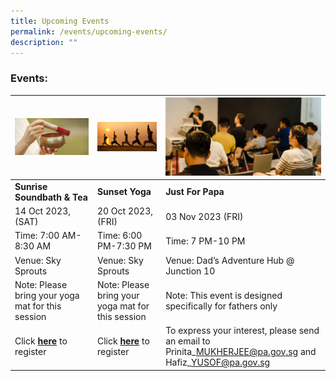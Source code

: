 ```yaml
---
title: Upcoming Events
permalink: /events/upcoming-events/
description: ""
---
```

### Events:



|![](/images/soundbath.png)  | ![](/images/sunset%20yoga.png)| ![](/images/dads-event.png) | 
| -------- | -------- | -------- | 
| **Sunrise Soundbath & Tea**  |**Sunset Yoga**| **Just For Papa**
| 14 Oct 2023, (SAT)  |20 Oct 2023, (FRI)| 03 Nov 2023 (FRI)
|Time: 7:00 AM-8:30 AM| Time: 6:00 PM-7:30 PM | Time: 7 PM-10 PM
Venue: Sky Sprouts | Venue: Sky Sprouts | Venue: Dad’s Adventure Hub @ Junction 10
Note: Please bring your yoga mat for this session | Note: Please bring your yoga mat for this session |Note: This event is designed specifically for fathers only
Click [**here**](https://www.onepa.gov.sg/events/lean-on-me-sunrise-yoga-and-conversations-on-mental-wellbeing-28956670 ) to register | Click [**here**](https://www.onepa.gov.sg/events/lean-on-me-sunset-sound-bathing-24009791 ) to register | To express your interest, please send an email to Prinita\_MUKHERJEE@pa.gov.sg and Hafiz\_YUSOF@pa.gov.sg